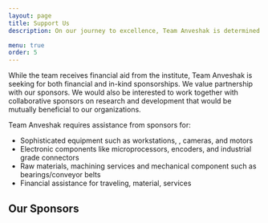 ```yaml
---
layout: page
title: Support Us
description: On our journey to excellence, Team Anveshak is determined to climb to a position in the top 3 in URC 2018.The team is working on research and development for ecstatic innovations in the field of robotics, the requirement for which is having cutting edge technology at our disposal.

menu: true
order: 5
---
```

While the team receives financial aid from the institute, Team Anveshak is seeking for both financial and in-kind sponsorships. We value partnership with our sponsors. We would also be interested to work together with collaborative sponsors on research and development that would be mutually beneficial to our organizations.    

Team Anveshak requires assistance from sponsors for:

* Sophisticated equipment such as workstations, , cameras, and motors
* Electronic components like microprocessors, encoders, and industrial grade connectors
* Raw materials, machining services and mechanical component such as bearings/conveyor belts
* Financial assistance for traveling, material, services

## Our Sponsors
